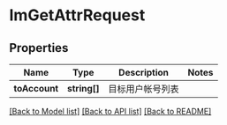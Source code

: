 # ImGetAttrRequest

## Properties
Name | Type | Description | Notes
------------ | ------------- | ------------- | -------------
**toAccount** | **string[]** | 目标用户帐号列表 | 

[[Back to Model list]](../README.md#documentation-for-models) [[Back to API list]](../README.md#documentation-for-api-endpoints) [[Back to README]](../README.md)


